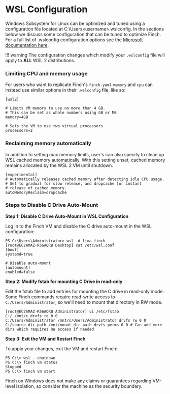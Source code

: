 # WSL Configuration

Windows Subsystem for Linux can be optimized and tuned using a configuration file located at C:\Users\<username>\.wslconfig. In the sections below we discuss some configuration that can be tuned to optimize Finch. For a full list of .wslconfig configuration options see the [Microsoft documentation here](https://learn.microsoft.com/en-us/windows/wsl/wsl-config).

!!! warning
    The configuration changes which modify your `.wslconfig` file will apply to **ALL** WSL 2 distributions.

### Limiting CPU and memory usage

For users who want to replicate Finch's `finch.yaml` `memory` and `cpu` can instead use similar options in their `.wslconfig` file, like so:

```
[wsl2]

# Limits VM memory to use no more than 4 GB.
# This can be set as whole numbers using GB or MB
memory=4GB 

# Sets the VM to use two virtual processors
processors=2
```

### Reclaiming memory automatically

In addition to setting max memory limits, user's can also specify to clean up WSL cached memory automatically. With this setting unset, cached memory remains allocated by the WSL 2 VM until shutdown.

```
[experimental]
# Automatically releases cached memory after detecting idle CPU usage.
# Set to gradual for slow release, and dropcache for instant
# release of cached memory.
autoMemoryReclaim=dropcache
```

### Steps to Disable C Drive Auto-Mount

**Step 1: Disable C Drive Auto-Mount in WSL Configuration**

Log in to the Finch VM and disable the C drive auto-mount in the WSL configuration:

```
PS C:\Users\Administrator> wsl -d lima-finch
[root@EC2AMAZ-R56AQRB Desktop] cat /etc/wsl.conf
[boot]
systemd=true

# Disable auto-mount
[automount]
enabled=false 
```
**Step 2: Modify fstab for mounting C Drive in read-only**

Edit the fstab file to add entries for mounting the C drive in read-only mode. 
Some Finch commands require read-write access to `C:/Users/Administrator`, so we'll need to mount that directory in RW mode. 

```
[root@EC2AMAZ-R56AQRB Administrator] vi /etc/fstab
C:/ /mnt/c drvfs ro 0 0
C:/Users/Administrator /mnt/c/Users/Administrator drvfs rw 0 0
C:/source-dir-path /mnt/mount-dir-path drvfs perms 0 0 # Can add more dirs which requires RW access if needed
```

**Step 3: Exit the VM and Restart Finch**

To apply your changes, exit the VM and restart Finch:

```
PS C:\> wsl --shutdown 
PS C:\> finch vm status
Stopped
PS C:\> finch vm start
```

Finch on Windows does not make any claims or guarantees regarding VM-level isolation, so consider the machine as the security boundary.